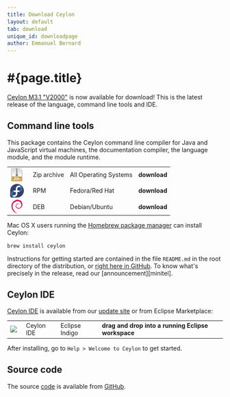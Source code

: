```yaml
---
title: Download Ceylon
layout: default
tab: download
unique_id: downloadpage
author: Emmanuel Bernard
---
```

# #{page.title}

[Ceylon M3.1 "V2000"][M3.1] is now available for download! 
This is the latest release of the language, command line tools and IDE.

## Command line tools

This package contains the Ceylon command line compiler for Java and
JavaScript virtual machines, the documentation compiler, the language 
module, and the module runtime.

[M3.1]: /blog/2012/07/11/ceylon-m3_1?utm_source=download&utm_medium=web&utm_content=blog&utm_campaign=1_0_M3_1release

<table>
    <tr>
        <td>
        <a href="/download/dist/1_0_Milestone3_1" 
           title='Download the Zip archive'
           onClick="javascript: _gaq.push(['_trackPageview', '/download/dist/1_0_Milestone3_1?utm_source=download&utm_medium=web&utm_content=dist&utm_campaign=1_0_M3_1release']);">
           <img src="/images/download/package-zip.png" style="vertical-align: middle; float: right; margin-right: 0.5em"/>
        </a>
        </td>
        <td>Zip archive</td>
        <td>All Operating Systems</td>
        <td>
        <a href="/download/dist/1_0_Milestone3_1" 
           title='Download the Zip archive'
           style='font-weight:bold;text-decoration:none'
           onClick="javascript: _gaq.push(['_trackPageview', '/download/dist/1_0_Milestone3_1?utm_source=download&utm_medium=web&utm_content=dist&utm_campaign=1_0_M3_1release']);">
           download
        </a>
        </td>
    </tr>
    <tr>
        <td>
        <a href="/download/dist/1_0_Milestone3_1_rpm" 
           title='Download the RPM'
           onClick="javascript: _gaq.push(['_trackPageview', '/download/dist/1_0_Milestone3_1_rpm?utm_source=download&utm_medium=web&utm_content=dist&utm_campaign=1_0_M3_1release']);">
           <img src="/images/download/package-fedora.png" style="vertical-align: middle; float: right; margin-right: 0.5em"/>
        </a>
        </td>
        <td>RPM</td>
        <td>Fedora/Red Hat</td>
        <td>
        <a href="/download/dist/1_0_Milestone3_1_rpm" 
           title='Download the RPM'
           style='font-weight:bold;text-decoration:none'
           onClick="javascript: _gaq.push(['_trackPageview', '/download/dist/1_0_Milestone3_1_rpm?utm_source=download&utm_medium=web&utm_content=dist&utm_campaign=1_0_M3_1release']);">
           download
        </a>
        </td>
    </tr>
    <tr>
        <td>
        <a href="/download/dist/1_0_Milestone3_1_deb" 
           title='Download the Debian package'
           onClick="javascript: _gaq.push(['_trackPageview', '/download/dist/1_0_Milestone3_1_deb?utm_source=download&utm_medium=web&utm_content=dist&utm_campaign=1_0_M3_1release']);">
           <img src="/images/download/package-debian.png" style="vertical-align: middle; float: right; margin-right: 0.5em"/>
        </a>
        </td>
        <td>DEB</td>
        <td>Debian/Ubuntu</td>
        <td>
        <a href="/download/dist/1_0_Milestone3_1_deb" 
           title='Download the Debian package'
           style='font-weight:bold;text-decoration:none'
           onClick="javascript: _gaq.push(['_trackPageview', '/download/dist/1_0_Milestone3_1_deb?utm_source=download&utm_medium=web&utm_content=dist&utm_campaign=1_0_M3_1release']);">
           download
        </a>
        </td>
    </tr>
</table>

Mac OS X users running the [Homebrew package manager](http://mxcl.github.com/homebrew/) can install Ceylon:

    brew install ceylon


Instructions for getting started are contained in the file
`README.md` in the root directory of the distribution, or
[right here in GitHub][ceylon-dist readme]. To know what's 
precisely in the release, read our [announcement][minitel].

[ceylon-dist readme]: https://github.com/ceylon/ceylon-dist/blob/master/README.md 

## Ceylon IDE

[Ceylon IDE][ide] is available from our 
[update site][update site]
or from Eclipse Marketplace:

[ide]: /documentation/current/ide
[update site]: /documentation/current/ide/install?utm_source=download&utm_medium=web&utm_content=ide-install&utm_campaign=IDE_1_0_M3_1release

<table>
    <tr>
        <td>
        <a href='http://marketplace.eclipse.org/marketplace-client-intro?mpc_install=185799' 
          title='Drag and drop into a running Eclipse Indigo workspace to install Ceylon IDE'>
          <img src='http://marketplace.eclipse.org/misc/installbutton.png' style="vertical-align: middle; float: right; margin-right: 0.5em"/>
        </a>
        </td>
        <td>Ceylon IDE</td>
        <td>Eclipse Indigo</td>
        <td>
        <a href='http://marketplace.eclipse.org/marketplace-client-intro?mpc_install=185799' 
           title='Drag and drop into a running Eclipse Indigo workspace to install Ceylon IDE' 
           style='font-weight:bold;text-decoration:none'> 
          drag and drop into a running Eclipse workspace
        </a>
        </td>
    </tr>
</table>

After installing, go to `Help > Welcome to Ceylon` to get started. 

## Source code

The source [code](/code) is available from [GitHub](http://github.com/ceylon).

